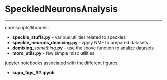 # SpeckledNeuronsAnalysis

---

core scripts/libraries:
* **speckle_stuffs.py**  -  various utilities related to speckles
* **speckle_neurons_demixing.py**  - apply NMF to prepared datasets
* **demixing_**_something_**.py**  -  use the above function to analize datasets
* **moro_utils.py**  -  few simple misc utilities

jupyter notebooks associated with the different figures:
* **supp_figs_##.ipynb**
